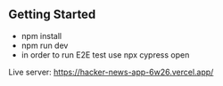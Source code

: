 
## Getting Started
- npm install
- npm run dev 
- in order to run E2E test use npx cypress open


Live server: https://hacker-news-app-6w26.vercel.app/
